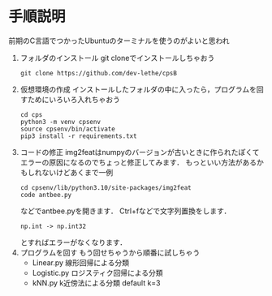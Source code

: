 # 手順説明
前期のC言語でつかったUbuntuのターミナルを使うのがよいと思われ

1. フォルダのインストール
    git cloneでインストールしちゃおう
    ```
    git clone https://github.com/dev-lethe/cpsB
    ```
2. 仮想環境の作成
    インストールしたフォルダの中に入ったら，プログラムを回すためにいろいろ入れちゃおう
    ```
    cd cps
    python3 -m venv cpsenv
    source cpsenv/bin/activate
    pip3 install -r requirements.txt
    ```
3. コードの修正
    img2featはnumpyのバージョンが古いときに作られたぽくてエラーの原因になるのでちょっと修正してみます．
    もっといい方法があるかもしれないけどあくまで一例
    ```
    cd cpsenv/lib/python3.10/site-packages/img2feat
    code antbee.py
    ```
    などでantbee.pyを開きます．
    Ctrl+fなどで文字列置換をします．
    ```
    np.int -> np.int32
    ```
    とすればエラーがなくなります．
4. プログラムを回す
    もう回せちゃうから順番に試しちゃう
    - Linear.py
        線形回帰による分類
    - Logistic.py
        ロジスティク回帰による分類
    - kNN.py
        k近傍法による分類
        default k=3
    